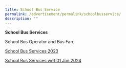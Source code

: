 ```yaml
---
title: School Bus Service
permalink: /advertisement/permalink/schoolbusservice/
description: ""
---
```

**School Bus Services**

School Bus Operator and Bus Fare

[School Bus Services 2023](/files/school%20bus%20operator%20and%20fare%20for%20web.pdf)


[School Bus Services wef 01 Jan 2024](https://cms.isomer.gov.sg/sites/moe-tkps/media/files/mediaDirectory/files/editMediaSettings/school%20bus%20services%20(wef%20from%2001%20jan%202024).pdf)